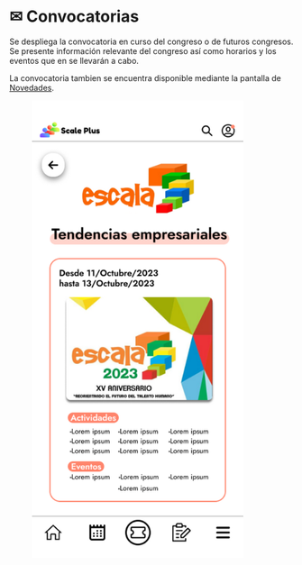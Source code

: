 # ✉ Convocatorias

Se despliega la convocatoria en curso del congreso o de futuros congresos. Se presente información relevante del congreso así como horarios y los eventos que en se llevarán a cabo.

La convocatoria tambien se encuentra disponible mediante la pantalla de [Novedades](novedades.md).

<figure><img src="../.gitbook/assets/iPhone_14_-_Convocatoria_(1).png" alt="" width="375"><figcaption></figcaption></figure>
